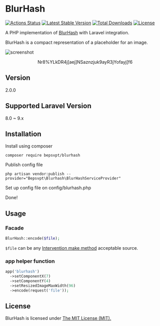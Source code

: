 # BlurHash

[![Actions Status](https://github.com/bepsvpt/blurhash/workflows/Laravel/badge.svg)](https://github.com/bepsvpt/blurhash/actions)
[![Latest Stable Version](https://poser.pugx.org/bepsvpt/blurhash/v/stable)](https://packagist.org/packages/bepsvpt/blurhash)
[![Total Downloads](https://poser.pugx.org/bepsvpt/blurhash/downloads)](https://packagist.org/packages/bepsvpt/blurhash)
[![License](https://poser.pugx.org/bepsvpt/blurhash/license)](https://packagist.org/packages/bepsvpt/blurhash)

A PHP implementation of [BlurHash](https://github.com/woltapp/blurhash) with Laravel integration.

BlurHash is a compact representation of a placeholder for an image.

![screenshot](screenshot.png)

<p align="center">Nr8%YLkDR4j[aej]NSaznzjuk9ayR3jYofayj[f6</p>

## Version

2.0.0

## Supported Laravel Version

8.0 ~ 9.x

## Installation

Install using composer

```shell
composer require bepsvpt/blurhash
```

Publish config file

```shell
php artisan vendor:publish --provider="Bepsvpt\Blurhash\BlurHashServiceProvider"
```

Set up config file on config/blurhash.php

Done!

## Usage

### Facade

```php
BlurHash::encode($file);
```

`$file` can be any [Intervention make method](https://image.intervention.io/v2/api/make) acceptable source.

### app helper function

```php
app('blurhash')
  ->setComponentX(7)
  ->setComponentY(4)
  ->setResizedImageMaxWidth(96)
  ->encode(request('file'));
```

## License

BlurHash is licensed under [The MIT License (MIT).](LICENSE.md)
